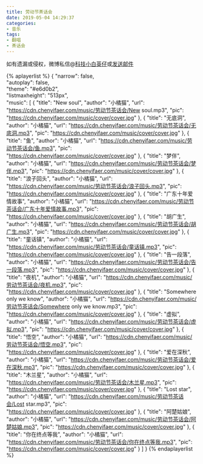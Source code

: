 ```yaml
---
title: 劳动节茶话会
date: 2019-05-04 14:29:37
categories:
- 音乐
tags:
- 翻唱
- 茶话会
---
```


如有遗漏或侵权，微博私信@<a href="https://weibo.com/kjxbyz" target="_blank">科技小白英仔</a>或<a href="mailto:me@chenyifaer.com" target="_blank">发送邮件</a>

<!--more-->

{% aplayerlist %}
{
    "narrow": false,                          
    "autoplay": false,                         
    "theme": "#e6d0b2",	  
    "listmaxheight": "513px",                    
    "music": [
        {
            "title": "New soul",
            "author": "小橘猫",
            "url": "https://cdn.chenyifaer.com/music/劳动节茶话会/New soul.mp3",
            "pic": "https://cdn.chenyifaer.com/music/cover/cover.jpg"
        },
        {
            "title": "无底洞",
            "author": "小橘猫",
            "url": "https://cdn.chenyifaer.com/music/劳动节茶话会/无底洞.mp3",
            "pic": "https://cdn.chenyifaer.com/music/cover/cover.jpg"
        },
        {
            "title": "鱼",
            "author": "小橘猫",
            "url": "https://cdn.chenyifaer.com/music/劳动节茶话会/鱼.mp3",
            "pic": "https://cdn.chenyifaer.com/music/cover/cover.jpg"
        },
        {
            "title": "梦伴",
            "author": "小橘猫",
            "url": "https://cdn.chenyifaer.com/music/劳动节茶话会/梦伴.mp3",
            "pic": "https://cdn.chenyifaer.com/music/cover/cover.jpg"
        },
        {
            "title": "浪子回头",
            "author": "小橘猫",
            "url": "https://cdn.chenyifaer.com/music/劳动节茶话会/浪子回头.mp3",
            "pic": "https://cdn.chenyifaer.com/music/cover/cover.jpg"
        },
        {
            "title": "广东十年爱情故事",
            "author": "小橘猫",
            "url": "https://cdn.chenyifaer.com/music/劳动节茶话会/广东十年爱情故事.mp3",
            "pic": "https://cdn.chenyifaer.com/music/cover/cover.jpg"
        },
        {
            "title": "胡广生",
            "author": "小橘猫",
            "url": "https://cdn.chenyifaer.com/music/劳动节茶话会/胡广生.mp3",
            "pic": "https://cdn.chenyifaer.com/music/cover/cover.jpg"
        },
        {
            "title": "童话镇",
            "author": "小橘猫",
            "url": "https://cdn.chenyifaer.com/music/劳动节茶话会/童话镇.mp3",
            "pic": "https://cdn.chenyifaer.com/music/cover/cover.jpg"
        },
        {
            "title": "告一段落",
            "author": "小橘猫",
            "url": "https://cdn.chenyifaer.com/music/劳动节茶话会/告一段落.mp3",
            "pic": "https://cdn.chenyifaer.com/music/cover/cover.jpg"
        },
        {
            "title": "夜机",
            "author": "小橘猫",
            "url": "https://cdn.chenyifaer.com/music/劳动节茶话会/夜机.mp3",
            "pic": "https://cdn.chenyifaer.com/music/cover/cover.jpg"
        },
        {
            "title": "Somewhere only we know",
            "author": "小橘猫",
            "url": "https://cdn.chenyifaer.com/music/劳动节茶话会/Somewhere only we know.mp3",
            "pic": "https://cdn.chenyifaer.com/music/cover/cover.jpg"
        },
        {
            "title": "虚拟",
            "author": "小橘猫",
            "url": "https://cdn.chenyifaer.com/music/劳动节茶话会/虚拟.mp3",
            "pic": "https://cdn.chenyifaer.com/music/cover/cover.jpg"
        },
        {
            "title": "悟空",
            "author": "小橘猫",
            "url": "https://cdn.chenyifaer.com/music/劳动节茶话会/悟空.mp3",
            "pic": "https://cdn.chenyifaer.com/music/cover/cover.jpg"
        },
        {
            "title": "爱在深秋",
            "author": "小橘猫",
            "url": "https://cdn.chenyifaer.com/music/劳动节茶话会/爱在深秋.mp3",
            "pic": "https://cdn.chenyifaer.com/music/cover/cover.jpg"
        },
        {
            "title": "木兰星",
            "author": "小橘猫",
            "url": "https://cdn.chenyifaer.com/music/劳动节茶话会/木兰星.mp3",
            "pic": "https://cdn.chenyifaer.com/music/cover/cover.jpg"
        },
        {
             "title": "Lost star",
             "author": "小橘猫",
             "url": "https://cdn.chenyifaer.com/music/劳动节茶话会/Lost star.mp3",
             "pic": "https://cdn.chenyifaer.com/music/cover/cover.jpg"
        },
        {
            "title": "阿楚姑娘",
            "author": "小橘猫",
            "url": "https://cdn.chenyifaer.com/music/劳动节茶话会/阿楚姑娘.mp3",
            "pic": "https://cdn.chenyifaer.com/music/cover/cover.jpg"
        },
        {
            "title": "你在终点等我",
            "author": "小橘猫",
            "url": "https://cdn.chenyifaer.com/music/劳动节茶话会/你在终点等我.mp3",
            "pic": "https://cdn.chenyifaer.com/music/cover/cover.jpg"
        }
    ]
}
{% endaplayerlist %}
